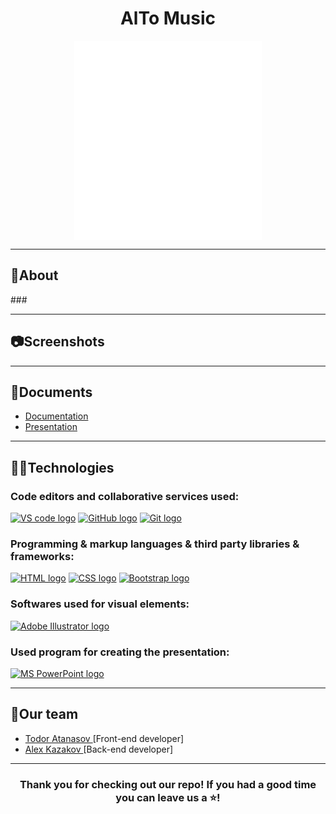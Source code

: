<h1 align="center">AlTo Music</h1>
<p align = "center">
<img src = "./src/assets/logo-white.png" alt = "logo" align = "center" width = 300px">
</p>
<hr>
<h2>📰About</h2>
###
</p>

<hr>
<!-- <h2>🌐Web page</h2>
<a href = "https://code-of-the-future-hackathon.github.io/code-of-the-future-2023-alto/">Click!</a>
<hr> -->
<h2>📷Screenshots</h2>
<p align = "center">
</p>
<hr>
<h2>📃Documents</h2>
<p align= "left">
<ul>
<li><a href = "https://codingburgas-my.sharepoint.com/:w:/r/personal/tyatanasov21_codingburgas_bg/Documents/%D0%B4%D0%BE%D0%BA%D1%83%D0%BC%D0%B5%D0%BD%D1%82%D0%B0%D1%86%D0%B8%D1%8F%E2%80%93%D0%9D%D0%9E%D0%98%D0%A2.docx?d=w406be594a43349508ae80868a8f9c7d3&csf=1&web=1&e=QIgaTb">Documentation</a></li>
<li>
<a href = "https://codingburgas-my.sharepoint.com/:p:/r/personal/tyatanasov21_codingburgas_bg/Documents/%D0%BF%D1%80%D0%B5%D0%B7%D0%B5%D0%BD%D1%82%D0%B0%D1%86%D0%B8%D1%8F-%D0%9D%D0%9E%D0%98%D0%A2.pptx?d=we5237ca702ab4132b7c730e99878b117&csf=1&web=1&e=Z1V9f2">Presentation<a></li>
</ul>
</p>

<hr>
<h2>🧑‍💻Technologies</h2>
<h3> Code editors and collaborative services used:</h3>
<p align = "left">
    <!-- <a href="https://visualstudio.microsoft.com/vs/"><img src="https://visualstudio.microsoft.com/wp-content/uploads/2021/10/Product-Icon.svg" alt="Visual Studio" width = "50"/></a> -->
    <a href="https://code.visualstudio.com/"><img src="https://upload.wikimedia.org/wikipedia/commons/thumb/9/9a/Visual_Studio_Code_1.35_icon.svg/2048px-Visual_Studio_Code_1.35_icon.svg.png" alt="VS code logo" width=48px /></a>
    <a href="https://github.com/"><img src="https://joshuapenalba.files.wordpress.com/2014/12/github-icon.png" alt="GitHub logo" width = "55"/></a>
    <a href = "https://git-scm.com/"><img src = "https://git-scm.com/images/logos/downloads/Git-Icon-1788C.png" alt = "Git logo" width = 48px></a>
    </p>
<h3>Programming & markup languages & third party libraries & frameworks:</h3>
<p align = "left">
    <!-- <a href="https://www.cplusplus.com/"><img src="https://brandslogos.com/wp-content/uploads/thumbs/c-logo-vector.svg" alt="C++ logo" width="50px"/></a> -->
    <a href="https://html.com/"><img src="https://upload.wikimedia.org/wikipedia/commons/thumb/6/61/HTML5_logo_and_wordmark.svg/1024px-HTML5_logo_and_wordmark.svg.png" alt="HTML logo" width="58px"/></a>
    <a href="https://en.wikipedia.org/wiki/CSS"><img src="https://upload.wikimedia.org/wikipedia/commons/d/d5/CSS3_logo_and_wordmark.svg" alt="CSS logo" width="41px"/></a>
    <a href="https://getbootstrap.com/"><img src="https://upload.wikimedia.org/wikipedia/commons/thumb/b/b2/Bootstrap_logo.svg/640px-Bootstrap_logo.svg.png" alt="Bootstrap logo" width="60px"/></a>
    <!-- <a href="https://www.raylib.com/"><img src = "https://upload.wikimedia.org/wikipedia/commons/f/f4/Raylib_logo.png" alt = "Raylib logo" width = 53px /></a> -->
</p>
<h3>Softwares used for visual elements:</h3>
    <a href = "https://www.adobe.com/products/illustrator.html"><img src = "https://upload.wikimedia.org/wikipedia/commons/thumb/f/fb/Adobe_Illustrator_CC_icon.svg/1200px-Adobe_Illustrator_CC_icon.svg.png" alt = "Adobe Illustrator logo" width = 50px /></a>
<h3>Used program for creating the presentation:</h3>
<p align="left">
   <a href="https://www.microsoft.com/en-ww/microsoft-365/powerpoint"><img src="https://img.icons8.com/color/344/ms-powerpoint.png" alt="MS PowerPoint logo" width=48px /></a>
</p>
<hr>
<h2 align = "left">🧒Our team</h2>
<ul>
<li><a href = "https://github.com/TYAtanasov21"> Todor Atanasov </a>[Front-end developer] <br></li>
<li><a href = "https://github.com/AZKazakov21"> Alex Kazakov </a> [Back-end developer]<br></li>
</ul>
<hr>
<h3 align = "center">Thank you for checking out our repo! If you had a good time you can leave us a ⭐!</h3>